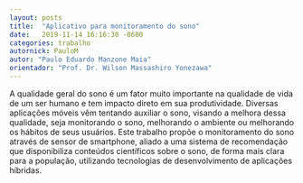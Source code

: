 ```yaml
---
layout: posts
title:  "Aplicativo para monitoramento do sono"
date:   2019-11-14 16:16:30 -0600
categories: trabalho
autornick: PauloM
autor: "Paulo Eduardo Manzone Maia"
orientador: "Prof. Dr. Wilson Massashiro Yonezawa"
---
```

A qualidade geral do sono é um fator muito importante na qualidade de vida de um ser humano e tem impacto direto em sua produtividade. Diversas aplicações móveis vêm tentando auxiliar o sono, visando a melhora dessa qualidade, seja monitorando o sono, melhorando o ambiente ou melhorando os hábitos de seus usuários. Este trabalho propõe o monitoramento do sono através de sensor de smartphone, aliado a uma sistema de recomendação que disponibiliza conteúdos científicos sobre o sono, de forma mais clara para a população, utilizando tecnologias de desenvolvimento de aplicações híbridas.

